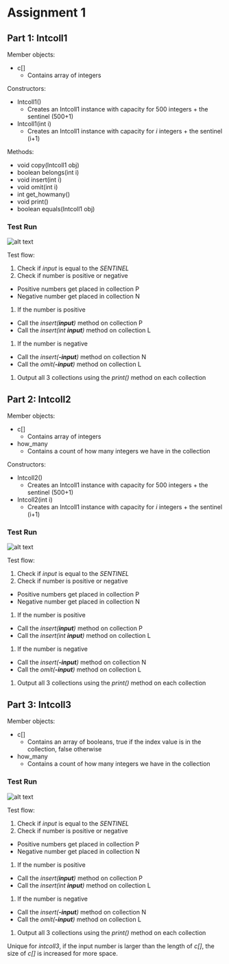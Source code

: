 Assignment 1
============

## Part 1: Intcoll1
Member objects:
* c[]
  * Contains array of integers

Constructors: 
* Intcoll1()
  * Creates an Intcoll1 instance with capacity for 500 integers + the sentinel (500+1)
* Intcoll1(int i)
  * Creates an Intcoll1 instance with capacity for *i* integers + the sentinel (i+1)

Methods:
* void copy(Intcoll1 obj)
* boolean belongs(int i)
* void insert(int i)
* void omit(int i)
* int get_howmany()
* void print()
* boolean equals(Intcoll1 obj)

### Test Run
![alt text](images/intcoll1.png "Intcoll1 Test Run")

Test flow:

1. Check if *input* is equal to the *SENTINEL* 
1. Check if number is positive or negative
  * Positive numbers get placed in collection P
  * Negative number get placed in collection N
1. If the number is positive
  * Call the *insert(**input**)* method on collection P
  * Call the *insert(int **input**)* method on collection L
1. If the number is negative
  * Call the *insert(**-input**)* method on collection N
  * Call the *omit(**-input**)* method on collection L
1. Output all 3 collections using the *print()* method on each collection

## Part 2: Intcoll2
Member objects:
* c[]
  * Contains array of integers
* how_many
  * Contains a count of how many integers we have in the collection

Constructors: 
* Intcoll2()
  * Creates an Intcoll1 instance with capacity for 500 integers + the sentinel (500+1)
* Intcoll2(int i)
  * Creates an Intcoll1 instance with capacity for *i* integers + the sentinel (i+1)

### Test Run
![alt text](images/intcoll2.png "Intcoll2 Test Run")

Test flow:
1. Check if *input* is equal to the *SENTINEL* 
1. Check if number is positive or negative
  * Positive numbers get placed in collection P
  * Negative number get placed in collection N
1. If the number is positive
  * Call the *insert(**input**)* method on collection P
  * Call the *insert(int **input**)* method on collection L
1. If the number is negative
  * Call the *insert(**-input**)* method on collection N
  * Call the *omit(**-input**)* method on collection L
1. Output all 3 collections using the *print()* method on each collection

## Part 3: Intcoll3
Member objects:
* c[]
  * Contains an array of booleans, true if the index value is in the collection, false otherwise
* how_many
  * Contains a count of how many integers we have in the collection
 
### Test Run
![alt text](images/intcoll3.png "Intcoll3 Test Run")

Test flow:
1. Check if *input* is equal to the *SENTINEL* 
1. Check if number is positive or negative
  * Positive numbers get placed in collection P
  * Negative number get placed in collection N
1. If the number is positive
  * Call the *insert(**input**)* method on collection P
  * Call the *insert(int **input**)* method on collection L
1. If the number is negative
  * Call the *insert(**-input**)* method on collection N
  * Call the *omit(**-input**)* method on collection L
1. Output all 3 collections using the *print()* method on each collection

Unique for *intcoll3*, if the input number is larger than the length of *c[]*, the size of *c[]* is increased for more space.